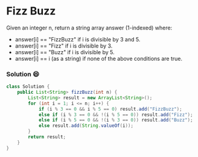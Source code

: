 # Fizz Buzz

Given an integer n, return a string array answer (1-indexed) where:

- answer[i] == "FizzBuzz" if i is divisible by 3 and 5.
- answer[i] == "Fizz" if i is divisible by 3.
- answer[i] == "Buzz" if i is divisible by 5.
- answer[i] == i (as a string) if none of the above conditions are true.


### Solution :smile:
```java
class Solution {
    public List<String> fizzBuzz(int n) {
        List<String> result = new ArrayList<String>();
        for (int i = 1; i <= n; i++) {
            if (i % 3 == 0 && i % 5 == 0) result.add("FizzBuzz");
            else if (i % 3 == 0 && !(i % 5 == 0)) result.add("Fizz");
            else if (i % 5 == 0 && !(i % 3 == 0)) result.add("Buzz");
            else result.add(String.valueOf(i));
        }
        return result;
    }
}
```
